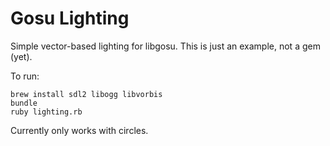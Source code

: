 Gosu Lighting
=============

Simple vector-based lighting for libgosu. This is just an example, not a gem (yet).

To run:
```
brew install sdl2 libogg libvorbis
bundle
ruby lighting.rb
```

Currently only works with circles.


